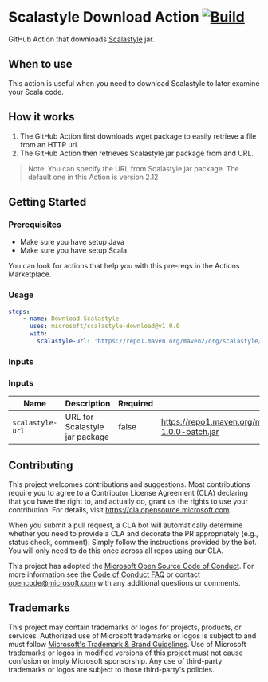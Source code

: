 # Scalastyle Download Action [![Build](https://github.com/microsoft/scala-style-download/actions/workflows/ci.yml/badge.svg)](https://github.com/microsoft/scala-style-download/actions/workflows/ci.yml)


GitHub Action that downloads [Scalastyle](http://www.scalastyle.org/) jar.

## When to use

This action is useful when you need to download Scalastyle to later examine your Scala code.

## How it works

1. The GitHub Action first downloads wget package to easily retrieve a file from an HTTP url.
2. The GitHub Action then retrieves Scalastyle jar package from and URL.

> Note: You can specify the URL from Scalastyle jar package. The default one in this Action is version 2.12

## Getting Started

### Prerequisites

* Make sure you have setup Java
* Make sure you have setup Scala

You can look for actions that help you with this pre-reqs in the Actions Marketplace.

### Usage

```yml
steps:
    - name: Download Scalastyle
      uses: microsoft/scalastyle-download@v1.0.0
      with:
        scalastyle-url: 'https://repo1.maven.org/maven2/org/scalastyle/scalastyle_2.12/1.0.0/scalastyle_2.12-1.0.0-batch.jar' # Default downloads version 2.12    
```

### Inputs

### Inputs

| Name | Description | Required | Default value |
| --- | --- | --- | --- |
| `scalastyle-url` | URL for Scalastyle jar package | false |https://repo1.maven.org/maven2/org/scalastyle/scalastyle_2.12/1.0.0/scalastyle_2.12-1.0.0-batch.jar |

## Contributing

This project welcomes contributions and suggestions.  Most contributions require you to agree to a
Contributor License Agreement (CLA) declaring that you have the right to, and actually do, grant us
the rights to use your contribution. For details, visit https://cla.opensource.microsoft.com.

When you submit a pull request, a CLA bot will automatically determine whether you need to provide
a CLA and decorate the PR appropriately (e.g., status check, comment). Simply follow the instructions
provided by the bot. You will only need to do this once across all repos using our CLA.

This project has adopted the [Microsoft Open Source Code of Conduct](https://opensource.microsoft.com/codeofconduct/).
For more information see the [Code of Conduct FAQ](https://opensource.microsoft.com/codeofconduct/faq/) or
contact [opencode@microsoft.com](mailto:opencode@microsoft.com) with any additional questions or comments.

## Trademarks

This project may contain trademarks or logos for projects, products, or services. Authorized use of Microsoft 
trademarks or logos is subject to and must follow 
[Microsoft's Trademark & Brand Guidelines](https://www.microsoft.com/en-us/legal/intellectualproperty/trademarks/usage/general).
Use of Microsoft trademarks or logos in modified versions of this project must not cause confusion or imply Microsoft sponsorship.
Any use of third-party trademarks or logos are subject to those third-party's policies.
